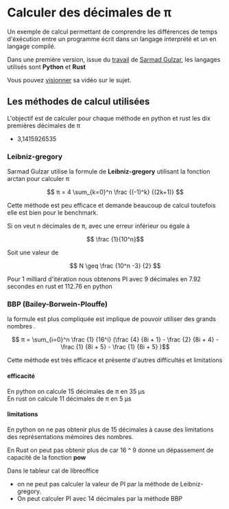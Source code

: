 # Calculer des décimales de π

Un exemple de calcul permettant de comprendre les différences de temps d'éxécution entre un programme écrit dans un langage interprété et un en langage compilé.

Dans une première version, issue du [travail](https://github.com/sarmadgulzar/calculate-pi-python-vs-rust) de [Sarmad Gulzar](https://github.com/sarmadgulzar), les langages utilisés sont **Python** et **Rust**

Vous pouvez [visionner](https://www.youtube.com/watch?v=4nOdO4SDdO0) sa vidéo sur le sujet.

## Les méthodes de calcul utilisées
L'objectif est de calculer pour chaque méthode en python et rust les dix premières décimales de π

* 3,1415926535

### Leibniz-gregory
Sarmad Gulzar utilise la formule de **Leibniz-gregory** utilisant la fonction arctan pour calculer π

$$ π = 4 \sum_{k=0}^n \frac {(-1)^k} {(2k+1)} $$


Cette méthode est peu efficace et demande beaucoup de calcul  toutefois elle est bien pour le benchmark.

Si on veut n décimales de π, avec une erreur inférieur ou égale à    

$$ \frac {1}{10^n}$$  

Soit une valeur de

$$ N ​​\geq \frac {10^n -3} {2} $$

Pour 1 milliard d'itération nous obtenons PI avec 9 décimales en 7.92 secondes en rust et 112.76 en python

### BBP (Bailey-Borwein-Plouffe)
la formule est plus compliquée est implique de pouvoir utiliser des grands nombres .

$$ π = \sum_{i=0}^n \frac {1} {16^i} (\frac {4} {8i + 1} - \frac {2} {8i + 4} - \frac {1} {8i + 5} - \frac {1} {8i + 5} )$$

Cette méthode est trés efficace et présente d'autres difficultés et limitations

#### efficacité
En python on calcule 15 décimales de π en 35 μs  
En rust on calcule 11 décimales de π en 5 μs

#### limitations
En python on ne pas obtenir plus de 15 décimales  à cause des limitations des représentations mémoires des nombres.

En Rust on peut pas obtenir plus de car 16 ^ 9 donne un dépassement de capacité de la fonction **pow**

Dans le tableur cal de libreoffice   
*  on ne peut pas calculer la valeur de PI par la méthode de Leibniz-gregory.
* On peut calculer PI avec 14 décimales par la méthode BBP
